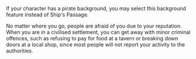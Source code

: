 If your character has a pirate background, you may select this background feature instead of Ship's Passage.

No matter where you go, people are afraid of you due to your reputation. When you are in a civilised settlement, you can get away with minor criminal offences, such as refusing to pay for food at a tavern or breaking down doors at a local shop, since most people will not report your activity to the authorities.